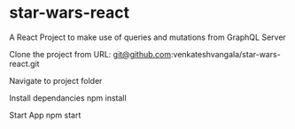 # star-wars-react

A React Project to make use of queries and mutations from GraphQL Server

Clone the project from
URL: git@github.com:venkateshvangala/star-wars-react.git

Navigate to project folder

Install dependancies
npm install

Start App
npm start
